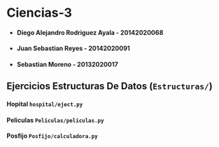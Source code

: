 # Ciencias-3

* #### Diego Alejandro Rodriguez Ayala - 20142020068
* #### Juan Sebastian Reyes - 20142020091
* #### Sebastian Moreno - 20132020017

## Ejercicios Estructuras De Datos (`Estructuras/`)
#### Hopital `hospital/eject.py`
#### Peliculas `Peliculas/peliculas.py`
#### Posfijo `Posfijo/calculadora.py`
